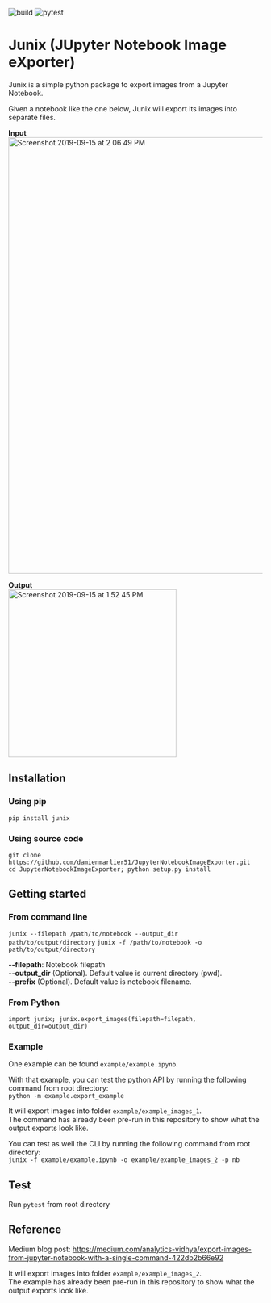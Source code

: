 ![build](https://app.travis-ci.com/damienmarlier51/JupyterNotebookImageExporter.svg?branch=master)
![pytest](https://github.com/damienmarlier51/JupyterNotebookImageExporter/actions/workflows/test.yaml/badge.svg)

# Junix (JUpyter Notebook Image eXporter)

Junix is a simple python package to export images from a Jupyter Notebook.

Given a notebook like the one below, Junix will export its images into separate files.

**Input**<br/>
<img width="865" alt="Screenshot 2019-09-15 at 2 06 49 PM" src="https://user-images.githubusercontent.com/9989010/64917363-2cfe4780-d7c2-11e9-8174-ed2924d17e31.png">

**Output**<br/>
<img width="333" alt="Screenshot 2019-09-15 at 1 52 45 PM" src="https://user-images.githubusercontent.com/9989010/64917371-5fa84000-d7c2-11e9-9f65-e9a53fc7d781.png">


## Installation

### Using pip

```pip install junix```

### Using source code

```
git clone https://github.com/damienmarlier51/JupyterNotebookImageExporter.git
cd JupyterNotebookImageExporter; python setup.py install
```

## Getting started

### From command line

```junix --filepath /path/to/notebook --output_dir path/to/output/directory```
```junix -f /path/to/notebook -o path/to/output/directory```

**--filepath**: Notebook filepath<br/>
**--output_dir** (Optional). Default value is current directory (pwd).<br/>
**--prefix** (Optional). Default value is notebook filename.<br/>

### From Python

```import junix; junix.export_images(filepath=filepath, output_dir=output_dir)```

### Example

One example can be found ```example/example.ipynb```.

With that example, you can test the python API by running the following command from root directory:<br/>
```python -m example.export_example```

It will export images into folder ```example/example_images_1```.<br/>
The command has already been pre-run in this repository to show what the output exports look like.

You can test as well the CLI by running the following command from root directory:<br/>
```junix -f example/example.ipynb -o example/example_images_2 -p nb```

## Test

Run ```pytest``` from root directory

## Reference

Medium blog post: https://medium.com/analytics-vidhya/export-images-from-jupyter-notebook-with-a-single-command-422db2b66e92

It will export images into folder ```example/example_images_2```.<br/>
The example has already been pre-run in this repository to show what the output exports look like.
